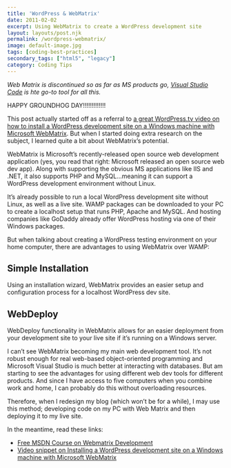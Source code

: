 ```yaml
---
title: 'WordPress & WebMatrix'
date: 2011-02-02
excerpt: Using WebMatrix to create a WordPress development site
layout: layouts/post.njk
permalink: /wordpress-webmatrix/
image: default-image.jpg
tags: [coding-best-practices]
secondary_tags: ["html5", "legacy"]
category: Coding Tips
---
```

<em> Web Matrix is discontinued so as far as MS products go, <a href="https://code.visualstudio.com/download">Visual Studio Code</a> is hte go-to tool for all this.</em>

HAPPY GROUNDHOG DAY!!!!!!!!!!!!!

This post actually started off as a referral to [a great WordPress.tv video on how to install a WordPress development site on a Windows machine with Microsoft WebMatrix][1]. But when I started doing extra research on the subject, I learned quite a bit about WebMatrix’s potential.

 [1]: http://wordpress.tv/2010/12/22/wordpress-on-windows-server/

WebMatrix is Microsoft’s recently-released open source web development application (yes, you read that right: Microsoft released an open source web dev app). Along with supporting the obvious MS applications like IIS and .NET, it also supports PHP and MySQL...meaning it can support a WordPress development environment without Linux.

It’s already possible to run a local WordPress development site without Linux, as well as a live site. WAMP packages can be downloaded to your PC to create a localhost setup that runs PHP, Apache and MySQL. And hosting companies like GoDaddy already offer WordPress hosting via one of their Windows packages.

But when talking about creating a WordPress testing environment on your home computer, there are advantages to using WebMatrix over WAMP:

## Simple Installation

Using an installation wizard, WebMatrix provides an easier setup and configuration process for a localhost WordPress dev site.

## WebDeploy

WebDeploy functionality in WebMatrix allows for an easier deployment from your development site to your live site if it’s running on a Windows server.

I can’t see WebMatrix becoming my main web development tool. It’s not robust enough for real web-based object-oriented programming and Microsoft Visual Studio is much better at interacting with databases. But am starting to see the advantages for using different web dev tools for different products. And since I have access to five computers when you combine work and home, I can probably do this without overloading resources.

Therefore, when I redesign my blog (which won’t be for a while), I may use this method; developing code on my PC with Web Matrix and then deploying it to my live site.

In the meantime, read these links:

*   [Free MSDN Course on Webmatrix Development][3]
*   [Video snippet on Installing a WordPress development site on a Windows machine with Microsoft WebMatrix][1]

 [3]: http://www.microsoft.com/web/post/web/post/Web-Development-101-Part-1-Getting-Started-with-WebMatrix